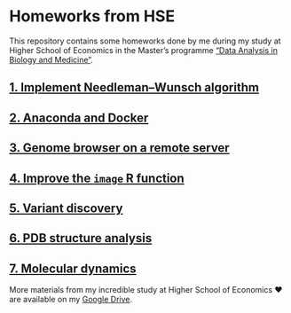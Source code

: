 # Homeworks from HSE

This repository contains some homeworks done by me during my study at Higher School of Economics in the Master’s programme [“Data Analysis in Biology and Medicine”](https://www.hse.ru/en/ma/adbm/).

## [1. Implement Needleman–Wunsch algorithm](1_needleman_wunsch)

## [2. Anaconda and Docker](2_anaconda_and_docker)

## [3. Genome browser on a remote server](3_genome_browser)

## [4. Improve the `image` R function](4_r_image_function)

## [5. Variant discovery](5_variant_discovery)

## [6. PDB structure analysis](6_pdb_structure_analysis)

## [7. Molecular dynamics](7_molecular_dynamics)

More materials from my incredible study at Higher School of Economics ❤️ are available on my [Google Drive](https://drive.google.com/drive/folders/191-jrXR1OjxwuaY07bzjxCfp4G3aPd2p?usp=drive_link).

